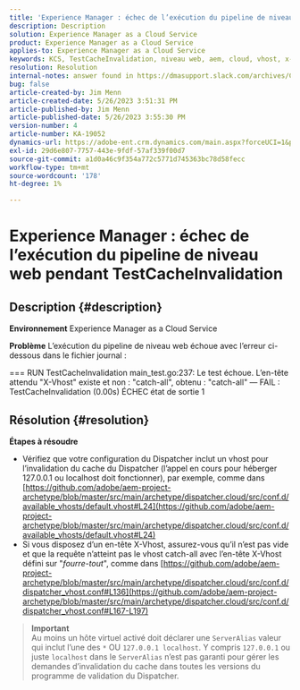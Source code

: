 ```yaml
---
title: 'Experience Manager : échec de l’exécution du pipeline de niveau web pendant TestCacheInvalidation'
description: Description
solution: Experience Manager as a Cloud Service
product: Experience Manager as a Cloud Service
applies-to: Experience Manager as a Cloud Service
keywords: KCS, TestCacheInvalidation, niveau web, aem, cloud, vhost, x-vhost, dépannage, Experience Manager, échec de l’exécution du pipeline, échec
resolution: Resolution
internal-notes: answer found in https://dmasupport.slack.com/archives/C013SBSHPKK/p1645102872540889?thread_ts=1645102277.855389&cid=C013SBSHPKK
bug: false
article-created-by: Jim Menn
article-created-date: 5/26/2023 3:51:31 PM
article-published-by: Jim Menn
article-published-date: 5/26/2023 3:55:30 PM
version-number: 4
article-number: KA-19052
dynamics-url: https://adobe-ent.crm.dynamics.com/main.aspx?forceUCI=1&pagetype=entityrecord&etn=knowledgearticle&id=7a6df82b-ddfb-ed11-8849-6045bd006e5a
exl-id: 29d6e807-7757-443e-9fdf-57af339f00d7
source-git-commit: a1d0a46c9f354a772c5771d745363bc78d58fecc
workflow-type: tm+mt
source-wordcount: '178'
ht-degree: 1%

---
```


# Experience Manager : échec de l’exécution du pipeline de niveau web pendant TestCacheInvalidation

## Description {#description}


<b>Environnement</b>
Experience Manager as a Cloud Service

<b>Problème</b>
L’exécution du pipeline de niveau web échoue avec l’erreur ci-dessous dans le fichier journal :

=== RUN TestCacheInvalidation main_test.go:237: Le test échoue. L’en-tête attendu &quot;X-Vhost&quot; existe et non : &quot;catch-all&quot;, obtenu : &quot;catch-all&quot; — FAIL : TestCacheInvalidation (0.00s) ÉCHEC état de sortie 1


## Résolution {#resolution}

<b>Étapes à résoudre</b>

- Vérifiez que votre configuration du Dispatcher inclut un vhost pour l’invalidation du cache du Dispatcher (l’appel en cours pour héberger 127.0.0.1 ou localhost doit fonctionner), par exemple, comme dans [https://github.com/adobe/aem-project-archetype/blob/master/src/main/archetype/dispatcher.cloud/src/conf.d/available_vhosts/default.vhost#L24](https://github.com/adobe/aem-project-archetype/blob/master/src/main/archetype/dispatcher.cloud/src/conf.d/available_vhosts/default.vhost#L24)
- Si vous disposez d’un en-tête X-Vhost, assurez-vous qu’il n’est pas vide et que la requête n’atteint pas le vhost catch-all avec l’en-tête X-Vhost défini sur &quot;*fourre-tout*&quot;, comme dans [https://github.com/adobe/aem-project-archetype/blob/master/src/main/archetype/dispatcher.cloud/src/conf.d/dispatcher_vhost.conf#L136](https://github.com/adobe/aem-project-archetype/blob/master/src/main/archetype/dispatcher.cloud/src/conf.d/dispatcher_vhost.conf#L167-L197)

> **Important**\
> Au moins un hôte virtuel activé doit déclarer une `ServerAlias` valeur qui inclut l’une des `*` OU `127.0.0.1 localhost`. Y compris `127.0.0.1` ou juste `localhost` dans le `ServerAlias` n’est pas garanti pour gérer les demandes d’invalidation du cache dans toutes les versions du programme de validation du Dispatcher.
